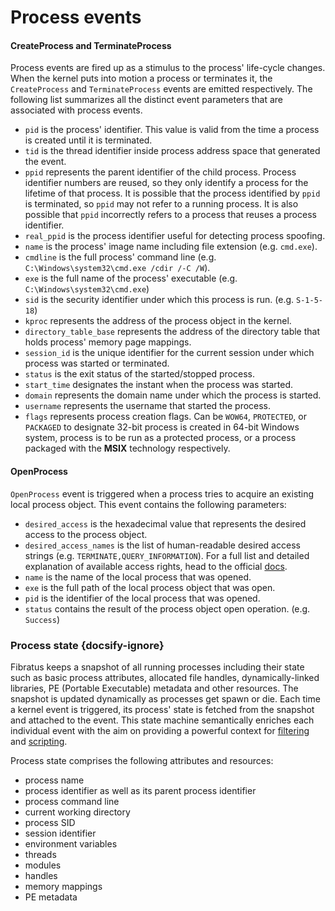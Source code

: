 # Process events

#### CreateProcess and TerminateProcess

Process events are fired up as a stimulus to the process' life-cycle changes. When the kernel puts into motion a process or terminates it, the `CreateProcess` and `TerminateProcess` events are emitted respectively. The following list summarizes all the distinct event parameters that are associated with process events.

- `pid` is the process' identifier. This value is valid from the time a process is created until it is terminated.
- `tid` is the thread identifier inside process address space that generated the event.
- `ppid` represents the parent identifier of the child process. Process identifier numbers are reused, so they only identify a process for the lifetime of that process. It is possible that the process identified by `ppid` is terminated, so `ppid` may not refer to a running process. It is also possible that `ppid` incorrectly refers to a process that reuses a process identifier.
- `real_ppid` is the process identifier useful for detecting process spoofing.
- `name` is the process' image name including file extension (e.g. `cmd.exe`).
- `cmdline` is the full process' command line (e.g. `C:\Windows\system32\cmd.exe /cdir /-C /W`).
- `exe` is the full name of the process' executable (e.g. `C:\Windows\system32\cmd.exe`)
- `sid` is the security identifier under which this process is run. (e.g. `S-1-5-18`)
- `kproc` represents the address of the process object in the kernel.
- `directory_table_base` represents the address of the directory table that holds process' memory page mappings.
- `session_id` is the unique identifier for the current session under which process was started or terminated.
- `status` is the exit status of the started/stopped process.
- `start_time` designates the instant when the process was started.
- `domain` represents the domain name under which the process is started.
- `username` represents the username that started the process.
- `flags` represents process creation flags. Can be `WOW64`, `PROTECTED`, or `PACKAGED` to designate 32-bit process is created in 64-bit Windows system,  process is to be run as a protected process, or a process packaged with the **MSIX** technology respectively.

#### OpenProcess

`OpenProcess` event is triggered when a process tries to acquire an existing local process object. This event contains the following parameters:

- `desired_access` is the hexadecimal value that represents the desired access to the process object.
- `desired_access_names` is the list of human-readable desired access strings (e.g. `TERMINATE,QUERY_INFORMATION`). For a full list and detailed explanation of available access rights, head to the official [docs](https://docs.microsoft.com/en-us/windows/win32/procthread/process-security-and-access-rights).
- `name` is the name of the local process that was opened.
- `exe` is the full path of the local process object that was open.
- `pid` is the identifier of the local process that was opened.
- `status` contains the result of the process object open operation. (e.g. `Success`)

### Process state  {docsify-ignore}

Fibratus keeps a snapshot of all running processes including their state such as basic process attributes, allocated file handles, dynamically-linked libraries, PE (Portable Executable) metadata and other resources. The snapshot is updated dynamically as processes get spawn or die. Each time a kernel event is triggered, its process' state is fetched from the snapshot and attached to the event. This state machine semantically enriches each individual event with the aim on providing a powerful context for [filtering](/filters/introduction.md) and [scripting](/filaments/introduction.md).

Process state comprises the following attributes and resources:

- process name
- process identifier as well as its parent process identifier
- process command line
- current working directory
- process SID
- session identifier
- environment variables
- threads
- modules
- handles
- memory mappings
- PE metadata
